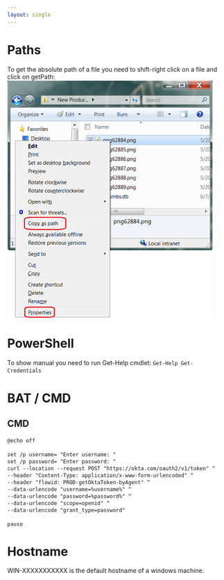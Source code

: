 ```yaml
---
layout: single
---
```


# Paths
To get the absolute path of a file you need to shift-right click on a file and click on getPath:
![](getPathOfAFile.png)


# PowerShell
To show manual you need to run Get-Help cmdlet: ```Get-Help Get-Credentials```


# BAT / CMD

## CMD
```
@echo off

set /p username= "Enter username: "
set /p password= "Enter password: "
curl --location --request POST "https://okta.com/oauth2/v1/token" ^
--header "Content-Type: application/x-www-form-urlencoded" ^
--header "flowid: PROD-getOktaToken-byAgent" ^
--data-urlencode "username=%username%" ^
--data-urlencode "password=%password%" ^
--data-urlencode "scope=openid" ^
--data-urlencode "grant_type=password"

pause

```

# Hostname
WIN-XXXXXXXXXXX is the default hostname of a windows machine. 